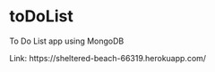 # toDoList
To Do List app using MongoDB
<p>
Link: https://sheltered-beach-66319.herokuapp.com/
</p>
